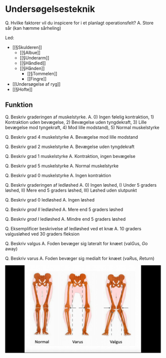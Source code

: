# Undersøgelsesteknik
Q. Hvilke faktorer vil du inspicere for i et planlagt operationsfelt?
A. Store sår (kan hæmme sårheling)

Led:
* [[§Skulderen]]
	* [[§Albue]]
	* [[§Underarm]]
	* [[§Håndled]]
	* [[§Hånden]]
		* [[§Tommelen]]
		* [[Fingre]]
* [[Undersøgelse af ryg]]
* [[§Hofte]]

## Funktion
Q. Beskriv graderingen af muskelstyrke.
A. 0) Ingen følelig kontraktion, 1) Kontraktion uden bevægelse, 2) Bevægelse uden tyngdekraft, 3) Lille bevægelse mod tyngekraft, 4) Mod lille modstand), 5) Normal muskelstyrke

Q. Beskriv grad 4 muskelstyrke
A. Bevægelse mod lille modstand

Q. Beskriv grad 2 muskelstyrke
A. Bevægelse uden tyngdekraft

Q. Beskriv grad 1 muskelstyrke
A. Kontraktion, ingen bevægelse

Q. Beskriv grad 5 muskelstyrke
A. Normal muskelstyrke

Q. Beskriv grad 0 muskelstyrke
A. Ingen kontraktion

Q. Beskriv graderingen af ledløshed
A. 0) Ingen løshed, I) Under 5 graders løshed, II) Mere end 5 graders løshed, III) Løshed uden slutpunkt

Q. Beskriv grad 0 ledløshed
A. Ingen løshed

Q. Beskriv *grad II* ledløshed
A. Mere end 5 graders løshed

Q. Beskriv *grad I* ledløshed
A. Mindre end 5 graders løshed

Q. Eksemplificer beskrivelse af ledløshed ved et knæ
A. 10 graders valgusløhed ved 30 graders fleksion

Q. Beskriv valgus
A. Foden bevæger sig lateralt for knæet (val*G*us, *G*o away)

Q. Beskriv varus
A. Foden bevæger sig medialt for knæet (va*R*us, *R*eturn)

![](BearImages/3CC8E950-E49E-4079-819F-5B4D1EB9F6E9-85278-00005D50FB4B8033/maxresdefault.jpg)


<!-- #anki/tag/med/Orto #anki/deck/Medicine -->

<!-- {BearID:FA2417BE-FED9-434C-AE13-A4F940111A1E-85278-00005CEE02A8670F} -->
